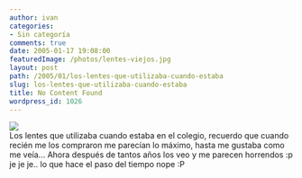 ```yaml
---
author: ivan
categories:
- Sin categoría
comments: true
date: 2005-01-17 19:08:00
featuredImage: /photos/lentes-viejos.jpg
layout: post
path: /2005/01/los-lentes-que-utilizaba-cuando-estaba
slug: los-lentes-que-utilizaba-cuando-estaba
title: No Content Found
wordpress_id: 1026
---
```


[![](https://photos1.blogger.com/img/39/1190/320/lentes%20viejos.jpg)](https://photos1.blogger.com/img/39/1190/640/lentes%20viejos.jpg)  
Los lentes que utilizaba cuando estaba en el colegio, recuerdo que cuando recién me los compraron me parecían lo máximo, hasta me gustaba como me veía... Ahora después de tantos años los veo y me parecen horrendos :p je je je.. lo que hace el paso del tiempo nope :P